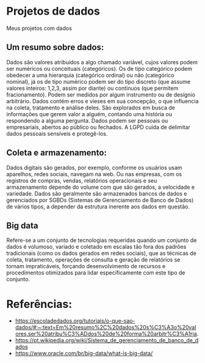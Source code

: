 # Projetos de dados
Meus projetos com dados
## Um resumo sobre dados:
Dados são valores atribuídos a algo chamado variável, cujos valores podem ser numéricos ou conceituais (categóricos). Os de tipo categórico podem obedecer a uma hierarquia (categórico ordinal) ou não (categórico nominal), já os de tipo numérico podem ser do tipo discreto (que assume valores inteiros: 1,2,3, assim por diante) ou contínuos (que permitem fracionamento). Podem ser medidos por algum instrumento ou de desígnio arbitrário.
Dados contém erros e vieses em sua concepção, o que influencia na coleta, tratamento e análise deles.
São explorados em busca de informações que gerem valor a alguém, contando uma história ou respondendo a alguma pergunta.
Dados podem ser pessoais ou empresariais, abertos ao público ou fechados. A LGPD cuida de delimitar dados pessoais sensíveis e protegê-los.
## Coleta e armazenamento:
Dados digitais são gerados, por exemplo, conforme os usuários usam aparelhos, redes sociais, navegam na web. Ou nas empresas, com os registros de compras, vendas, relatórios operacionais e seu armazenamento depende do volume com que são gerados, a velocidade e variedade.
Dados são geralmente são armazenados bancos de dados e gerenciados por SGBDs (Sistemas de Gerenciamento de Banco de Dados) de vários tipos, a depender da estrutura inerente aos dados em questão.
## **Big data** 
Refere-se a um conjunto de tecnologias requeridas quando um conjunto de dados é volumoso, variado e coletado em escalas tão fora dos padrões tradicionais (como os dados gerados em redes sociais), que as técnicas de coleta, tratamento, operações de consulta e geração de relatórios se tornam impraticáveis, forçando desenvolvimento de recursos e procedimentos otimizados para lidar especificamente com este tipo de conjunto.

# Referências:
- https://escoladedados.org/tutoriais/o-que-sao-dados/#:~:text=Em%20resumo%2C%20dados%20s%C3%A3o%20valores,ser%20atribu%C3%ADdos%20de%20forma%20arbitr%C3%A1ria.
- https://pt.wikipedia.org/wiki/Sistema_de_gerenciamento_de_banco_de_dados
- https://www.oracle.com/br/big-data/what-is-big-data/
